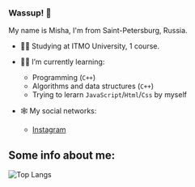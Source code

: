### Wassup! 👋

My name is Misha, I'm from Saint-Petersburg, Russia.

- 👨‍🎓 Studying at ITMO University, 1 course.

- 👨‍💻 I’m currently learning:
    - Programming (`C++`)
    - Algorithms and data structures (`C++`)
    - Trying to lerarn `JavaScript`/`Html`/`Css` by myself

- 🕸 My social networks:
    - [Instagram](https://www.instagram.com/dirty_lipa/)

## Some info about me:
![Top Langs](https://github-readme-stats.vercel.app/api/top-langs/?username=lipa44&hide=TeX&layout=compact)
